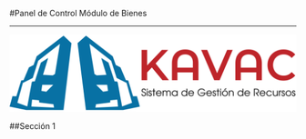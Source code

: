 #Panel de Control Módulo de Bienes
**********************************
<div style="text-align: justify;" >

![Screenshot](../img/logokavac.png#imagen)

##Sección 1

</div>





